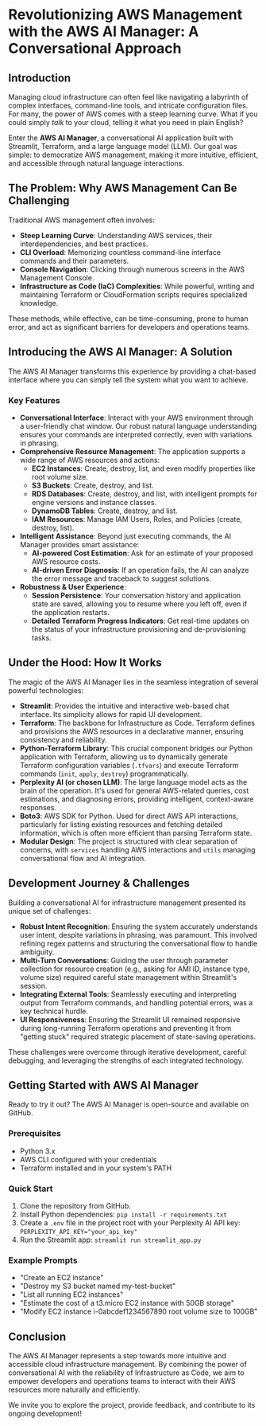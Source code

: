 # Revolutionizing AWS Management with the AWS AI Manager: A Conversational Approach

## Introduction

Managing cloud infrastructure can often feel like navigating a labyrinth of complex interfaces, command-line tools, and intricate configuration files. For many, the power of AWS comes with a steep learning curve. What if you could simply *talk* to your cloud, telling it what you need in plain English?

Enter the **AWS AI Manager**, a conversational AI application built with Streamlit, Terraform, and a large language model (LLM). Our goal was simple: to democratize AWS management, making it more intuitive, efficient, and accessible through natural language interactions.

## The Problem: Why AWS Management Can Be Challenging

Traditional AWS management often involves:
*   **Steep Learning Curve**: Understanding AWS services, their interdependencies, and best practices.
*   **CLI Overload**: Memorizing countless command-line interface commands and their parameters.
*   **Console Navigation**: Clicking through numerous screens in the AWS Management Console.
*   **Infrastructure as Code (IaC) Complexities**: While powerful, writing and maintaining Terraform or CloudFormation scripts requires specialized knowledge.

These methods, while effective, can be time-consuming, prone to human error, and act as significant barriers for developers and operations teams.

## Introducing the AWS AI Manager: A Solution

The AWS AI Manager transforms this experience by providing a chat-based interface where you can simply tell the system what you want to achieve.

### Key Features

*   **Conversational Interface**: Interact with your AWS environment through a user-friendly chat window. Our robust natural language understanding ensures your commands are interpreted correctly, even with variations in phrasing.
*   **Comprehensive Resource Management**: The application supports a wide range of AWS resources and actions:
    *   **EC2 Instances**: Create, destroy, list, and even modify properties like root volume size.
    *   **S3 Buckets**: Create, destroy, and list.
    *   **RDS Databases**: Create, destroy, and list, with intelligent prompts for engine versions and instance classes.
    *   **DynamoDB Tables**: Create, destroy, and list.
    *   **IAM Resources**: Manage IAM Users, Roles, and Policies (create, destroy, list).
*   **Intelligent Assistance**: Beyond just executing commands, the AI Manager provides smart assistance:
    *   **AI-powered Cost Estimation**: Ask for an estimate of your proposed AWS resource costs.
    *   **AI-driven Error Diagnosis**: If an operation fails, the AI can analyze the error message and traceback to suggest solutions.
*   **Robustness & User Experience**:
    *   **Session Persistence**: Your conversation history and application state are saved, allowing you to resume where you left off, even if the application restarts.
    *   **Detailed Terraform Progress Indicators**: Get real-time updates on the status of your infrastructure provisioning and de-provisioning tasks.

## Under the Hood: How It Works

The magic of the AWS AI Manager lies in the seamless integration of several powerful technologies:

*   **Streamlit**: Provides the intuitive and interactive web-based chat interface. Its simplicity allows for rapid UI development.
*   **Terraform**: The backbone for Infrastructure as Code. Terraform defines and provisions the AWS resources in a declarative manner, ensuring consistency and reliability.
*   **Python-Terraform Library**: This crucial component bridges our Python application with Terraform, allowing us to dynamically generate Terraform configuration variables (`.tfvars`) and execute Terraform commands (`init`, `apply`, `destroy`) programmatically.
*   **Perplexity AI (or chosen LLM)**: The large language model acts as the brain of the operation. It's used for general AWS-related queries, cost estimations, and diagnosing errors, providing intelligent, context-aware responses.
*   **Boto3**: AWS SDK for Python. Used for direct AWS API interactions, particularly for listing existing resources and fetching detailed information, which is often more efficient than parsing Terraform state.
*   **Modular Design**: The project is structured with clear separation of concerns, with `services` handling AWS interactions and `utils` managing conversational flow and AI integration.

## Development Journey & Challenges

Building a conversational AI for infrastructure management presented its unique set of challenges:

*   **Robust Intent Recognition**: Ensuring the system accurately understands user intent, despite variations in phrasing, was paramount. This involved refining regex patterns and structuring the conversational flow to handle ambiguity.
*   **Multi-Turn Conversations**: Guiding the user through parameter collection for resource creation (e.g., asking for AMI ID, instance type, volume size) required careful state management within Streamlit's session.
*   **Integrating External Tools**: Seamlessly executing and interpreting output from Terraform commands, and handling potential errors, was a key technical hurdle.
*   **UI Responsiveness**: Ensuring the Streamlit UI remained responsive during long-running Terraform operations and preventing it from "getting stuck" required strategic placement of state-saving operations.

These challenges were overcome through iterative development, careful debugging, and leveraging the strengths of each integrated technology.

## Getting Started with AWS AI Manager

Ready to try it out? The AWS AI Manager is open-source and available on GitHub.

### Prerequisites

*   Python 3.x
*   AWS CLI configured with your credentials
*   Terraform installed and in your system's PATH

### Quick Start

1.  Clone the repository from GitHub.
2.  Install Python dependencies: `pip install -r requirements.txt`
3.  Create a `.env` file in the project root with your Perplexity AI API key: `PERPLEXITY_API_KEY="your_api_key"`
4.  Run the Streamlit app: `streamlit run streamlit_app.py`

### Example Prompts

*   "Create an EC2 instance"
*   "Destroy my S3 bucket named my-test-bucket"
*   "List all running EC2 instances"
*   "Estimate the cost of a t3.micro EC2 instance with 50GB storage"
*   "Modify EC2 instance i-0abcdef1234567890 root volume size to 100GB"

## Conclusion

The AWS AI Manager represents a step towards more intuitive and accessible cloud infrastructure management. By combining the power of conversational AI with the reliability of Infrastructure as Code, we aim to empower developers and operations teams to interact with their AWS resources more naturally and efficiently.

We invite you to explore the project, provide feedback, and contribute to its ongoing development!
